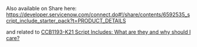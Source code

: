 Also available on Share here: https://developer.servicenow.com/connect.do#!/share/contents/6592535_script_include_starter_pack?t=PRODUCT_DETAILS

and related to [CCB1193-K21 Script Includes: What are they and why should I care?](https://events.servicenow.com/widget/servicenow/knowledge2021/library/session/1612301555107001YVuE#1617832086855001eNVb)

